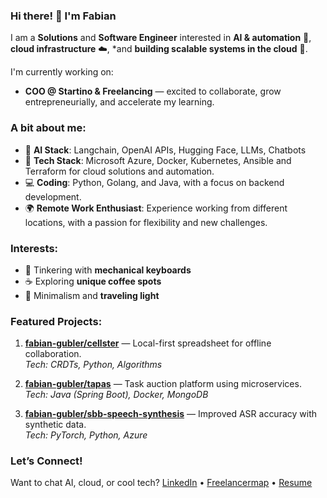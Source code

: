 ### Hi there! 👋 I'm Fabian

I am a **Solutions** and **Software Engineer** interested in **AI & automation** 🤖, **cloud infrastructure** ☁️, *and **building scalable systems in the cloud** 🔧.

I'm currently working on:
- **COO @ Startino & Freelancing** — excited to collaborate, grow entrepreneurially, and accelerate my learning.

### A bit about me:
- 🤖 **AI Stack**: Langchain, OpenAI APIs, Hugging Face, LLMs, Chatbots
- 🚀 **Tech Stack**: Microsoft Azure, Docker, Kubernetes, Ansible and Terraform for cloud solutions and automation.
- 💻 **Coding**: Python, Golang, and Java, with a focus on backend development.
- 🌍 **Remote Work Enthusiast**: Experience working from different locations, with a passion for flexibility and new challenges.

### Interests:
- 🔧 Tinkering with **mechanical keyboards**
- ☕ Exploring **unique coffee spots**
- 🧳 Minimalism and **traveling light**

### Featured Projects:
1. **[fabian-gubler/cellster](https://github.com/fabian-gubler/cellster)** — Local-first spreadsheet for offline collaboration.  
   *Tech: CRDTs, Python, Algorithms*

2. **[fabian-gubler/tapas](https://github.com/fabian-gubler/tapas)** — Task auction platform using microservices.  
   *Tech: Java (Spring Boot), Docker, MongoDB*

3. **[fabian-gubler/sbb-speech-synthesis](https://github.com/fabian-gubler/sbb-speech-synthesis)** — Improved ASR accuracy with synthetic data.  
   *Tech: PyTorch, Python, Azure*

### Let’s Connect!
Want to chat AI, cloud, or cool tech? [LinkedIn](https://www.linkedin.com/in/fabian-gubler) • [Freelancermap](https://www.freelancermap.ch/profil/fabian-gubler) • [Resume](https://raw.githubusercontent.com/fabian-gubler/resume/main/Lebenslauf_FabianGubler.pdf)
